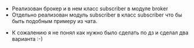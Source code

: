 * Реализован брокер и в нем класс subscriber в модуле broker
* Отдельно реализован модуль subscriber в класс subscriber что бы быть подобным примеру из чата.
- К сожалению я не понял как нужно было сделать по дз и сделал два варианта :-)